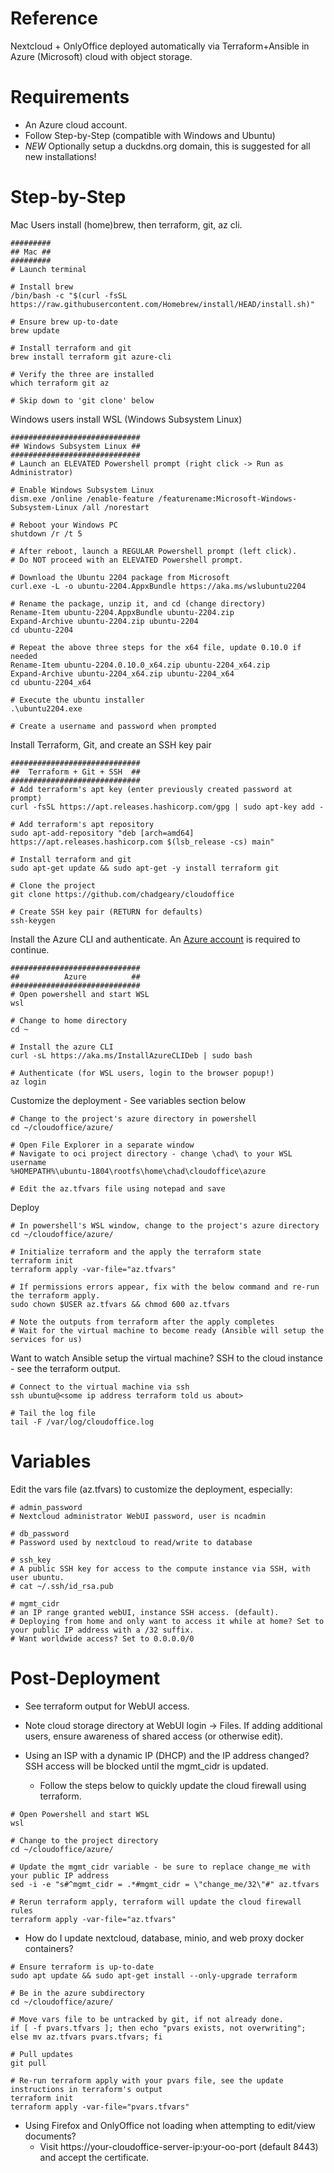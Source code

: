 # Reference
Nextcloud + OnlyOffice deployed automatically via Terraform+Ansible in Azure (Microsoft) cloud with object storage.

# Requirements
- An Azure cloud account.
- Follow Step-by-Step (compatible with Windows and Ubuntu)
- *NEW* Optionally setup a duckdns.org domain, this is suggested for all new installations!

# Step-by-Step
Mac Users install (home)brew, then terraform, git, az cli.
```
#########
## Mac ##
#########
# Launch terminal

# Install brew
/bin/bash -c "$(curl -fsSL https://raw.githubusercontent.com/Homebrew/install/HEAD/install.sh)"

# Ensure brew up-to-date
brew update

# Install terraform and git
brew install terraform git azure-cli

# Verify the three are installed
which terraform git az

# Skip down to 'git clone' below
```

Windows users install WSL (Windows Subsystem Linux)
```
#############################
## Windows Subsystem Linux ##
#############################
# Launch an ELEVATED Powershell prompt (right click -> Run as Administrator)

# Enable Windows Subsystem Linux
dism.exe /online /enable-feature /featurename:Microsoft-Windows-Subsystem-Linux /all /norestart

# Reboot your Windows PC
shutdown /r /t 5

# After reboot, launch a REGULAR Powershell prompt (left click).
# Do NOT proceed with an ELEVATED Powershell prompt.

# Download the Ubuntu 2204 package from Microsoft
curl.exe -L -o ubuntu-2204.AppxBundle https://aka.ms/wslubuntu2204
 
# Rename the package, unzip it, and cd (change directory)
Rename-Item ubuntu-2204.AppxBundle ubuntu-2204.zip
Expand-Archive ubuntu-2204.zip ubuntu-2204
cd ubuntu-2204

# Repeat the above three steps for the x64 file, update 0.10.0 if needed
Rename-Item ubuntu-2204.0.10.0_x64.zip ubuntu-2204_x64.zip
Expand-Archive ubuntu-2204_x64.zip ubuntu-2204_x64
cd ubuntu-2204_x64
 
# Execute the ubuntu installer
.\ubuntu2204.exe

# Create a username and password when prompted
```

Install Terraform, Git, and create an SSH key pair
```
#############################
##  Terraform + Git + SSH  ##
#############################
# Add terraform's apt key (enter previously created password at prompt)
curl -fsSL https://apt.releases.hashicorp.com/gpg | sudo apt-key add -

# Add terraform's apt repository
sudo apt-add-repository "deb [arch=amd64] https://apt.releases.hashicorp.com $(lsb_release -cs) main"

# Install terraform and git
sudo apt-get update && sudo apt-get -y install terraform git

# Clone the project
git clone https://github.com/chadgeary/cloudoffice

# Create SSH key pair (RETURN for defaults)
ssh-keygen
```

Install the Azure CLI and authenticate. An [Azure account](https://azure.microsoft.com/en-us/free/) is required to continue.
```
#############################
##          Azure          ##
#############################
# Open powershell and start WSL
wsl

# Change to home directory
cd ~

# Install the azure CLI
curl -sL https://aka.ms/InstallAzureCLIDeb | sudo bash

# Authenticate (for WSL users, login to the browser popup!)
az login
```

Customize the deployment - See variables section below
```
# Change to the project's azure directory in powershell
cd ~/cloudoffice/azure/

# Open File Explorer in a separate window
# Navigate to oci project directory - change \chad\ to your WSL username
%HOMEPATH%\ubuntu-1804\rootfs\home\chad\cloudoffice\azure

# Edit the az.tfvars file using notepad and save
```

Deploy
```
# In powershell's WSL window, change to the project's azure directory
cd ~/cloudoffice/azure/

# Initialize terraform and the apply the terraform state
terraform init
terraform apply -var-file="az.tfvars"

# If permissions errors appear, fix with the below command and re-run the terraform apply.
sudo chown $USER az.tfvars && chmod 600 az.tfvars

# Note the outputs from terraform after the apply completes
# Wait for the virtual machine to become ready (Ansible will setup the services for us)
```

Want to watch Ansible setup the virtual machine? SSH to the cloud instance - see the terraform output.
```
# Connect to the virtual machine via ssh
ssh ubuntu@<some ip address terraform told us about>

# Tail the log file
tail -F /var/log/cloudoffice.log
```

# Variables
Edit the vars file (az.tfvars) to customize the deployment, especially:

```
# admin_password
# Nextcloud administrator WebUI password, user is ncadmin

# db_password
# Password used by nextcloud to read/write to database

# ssh_key
# A public SSH key for access to the compute instance via SSH, with user ubuntu.
# cat ~/.ssh/id_rsa.pub

# mgmt_cidr
# an IP range granted webUI, instance SSH access. (default).
# Deploying from home and only want to access it while at home? Set to your public IP address with a /32 suffix.
# Want worldwide access? Set to 0.0.0.0/0
```

# Post-Deployment
- See terraform output for WebUI access.
- Note cloud storage directory at WebUI login -> Files. If adding additional users, ensure awareness of shared access (or otherwise edit).

- Using an ISP with a dynamic IP (DHCP) and the IP address changed? SSH access will be blocked until the mgmt_cidr is updated.
  - Follow the steps below to quickly update the cloud firewall using terraform.

```
# Open Powershell and start WSL
wsl

# Change to the project directory
cd ~/cloudoffice/azure/

# Update the mgmt_cidr variable - be sure to replace change_me with your public IP address
sed -i -e "s#^mgmt_cidr = .*#mgmt_cidr = \"change_me/32\"#" az.tfvars

# Rerun terraform apply, terraform will update the cloud firewall rules
terraform apply -var-file="az.tfvars"
```

- How do I update nextcloud, database, minio, and web proxy docker containers?
```
# Ensure terraform is up-to-date
sudo apt update && sudo apt-get install --only-upgrade terraform

# Be in the azure subdirectory
cd ~/cloudoffice/azure/

# Move vars file to be untracked by git, if not already done.
if [ -f pvars.tfvars ]; then echo "pvars exists, not overwriting"; else mv az.tfvars pvars.tfvars; fi

# Pull updates
git pull

# Re-run terraform apply with your pvars file, see the update instructions in terraform's output
terraform init
terraform apply -var-file="pvars.tfvars"
```

- Using Firefox and OnlyOffice not loading when attempting to edit/view documents?
  - Visit https://your-cloudoffice-server-ip:your-oo-port (default 8443) and accept the certificate.
